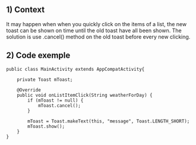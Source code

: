 ## 1) Context
It may happen when when you quickly click on the items of a list, the new toast can be shown on time until the old toast have all been shown.
The solution is use .cancel() method on the old toast before every new clicking.

## 2) Code exemple
```
public class MainActivity extends AppCompatActivity{

    private Toast mToast;

    @Override
    public void onListItemClick(String weatherForDay) {
        if (mToast != null) {
            mToast.cancel();
        }

        mToast = Toast.makeText(this, "message", Toast.LENGTH_SHORT);
        mToast.show();
    }
}
```
